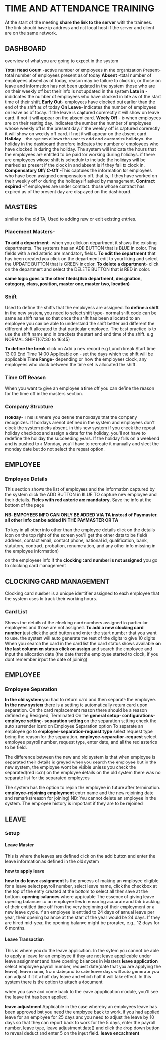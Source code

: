 # TIME AND ATTENDANCE TRAINING
At the start of the meeting **share the link to the server** with the trainees. The link should have ip address and not local host if the server and client are on the same network.

## DASHBOARD

overview of what you are going to expect in the system

**Total Head Count** -active number of employees in the organization
Present- total number of employees present as of today
**Absent** -total number of employees absent as of today, reason may be failure to clock in, or those on leave and information has not been updated in the system, those who are on their weekly off but their info is not updated in the system
**Late in** - indidcates the number of employees who have clocked in late as of the start time of their shift.
**Early Out**- employees have clocked out earlier than the end of the shift as of today
**On Leave**- Indicates the number of employees on leave as of today. if the leave is captured corerectly it will show on leave card. if not it will appear on the absent card.
**Weely Off** - is when employees are on their resting day. indicates the number the number of employees whose weekly off is the present day. if the weekly off is captured corerectly it will show on weekly off card. if not it will appear on the absent card.
**Holiday** - the system allows the user to add and customize holidays. the holiday in the dashboard therefore indicates the number of employees who have clocked in during the holiday. The system will indicate the hours that the employees are entitled to be paid for working during holidays. if there are employees whose shift is schedule to include the holidays will be marked as present if the clock in and absent is if they fail to clock in.
**Compensatory Off/ C-Off** -This captures the information for employees who have been assigned compensatory off. that is, if they have worked on their weekly off or during the holidays if asked by management.
**Contract expired** -if employees are under contract. those whose contract has expired as of the present day are displayed on the dashboard.

## MASTERS

similar to the old TA, Used to adding new or edit existing entries.

### Placement Masters-

**To add a department**- when you click on department it shows the existing departments. The systems has an ADD BUTTON that is BLUE in color.
The fields with a red asteric are mandatory fields.
**To edit the department** that has been created you click on the department edit to your liking and select the UPDATE BUTTON that is GREEN in color.
**To delete a department**- click on the department and select the DELETE BUTTON that is RED in color.

**same logic goes to the other fileds(Sub department, designation, category, class, position, master one, master two, location)**

### Shift

Used to define the shifts that the employess are assigned.
**To define a shift** in the new system, you need to select shift type- normal
shift code can be same as shift name so that once the shift has been allocated to an employee you can be able to understand the shift better and different the different shift allocated to that particular employee.
The best practice is to use the shift name and in brackets the start and end time of the shift. e.g NORMAL SHIFT(07:30 to 16:45)

**To define the break**
click on Add a new record
e.g Lunch break Start time 13:00 End Time 14:00
Applicable on - set the days which the shift will be applicable
**Time Range**- depending on how the employees clock, any employees who clock between the time set is allocated the shift.

### Time Off Reason

When you want to give an employee a time off you can define the reason for the time off in the masters section.

### Company Structure

**Holiday**- This is where you define the holidays that the company recognizes. If holidays arenot defined in the system and employees don't clock the system picks absent.
in this new system if you check the repeat holiday checkbox and assign a date for the holiday, you'll not have to redefine the holiday the succeeding years.
If the holiday falls on a weekend and is pushed to a Monday, you'll have to recreate it manually and slect the monday date but do not select the repeat option.

## EMPLOYEE

### Employee Details

This section shows the list of employees and the information captured by the system
click the ADD BUTTON in BLUE TO capture new employee and their details.
**Fields with red asteric are mandatory.**
Save the info at the bottom of the page

**NB: EMPOYEES INFO CAN ONLY BE ADDED VIA TA instead of Paymaster. all other info can be added IN THE PAYMASTER OR TA**

To key in all other info other than the employee details click on the details icon on the top right of the screen you'll get the other data to be field( address, contact email, contact phone, national id, qualification, bank, statutory, contract, probation, renumeration, and any other info missing in the employee information)

on the employeee info if the **clocking card number is not assigned** you go to clocking card management

## CLOCKING CARD MANAGEMENT

Clocking card number is a unique identifier assigned to each employee that the system uses to track their working hours.

### Card List

Shows the details of the clocking card numbers assigned to particular employees and those are not assigned.
**To add a new clocking card number** just click the add button and enter the start number that you want to use. the system will auto generate the rest of the digits to give 10 digits
When you search the card in the card list the card status shows available
**on the last column on status click on assign** and search the employee and input the allocation date (the date that the employee started to clock, if you dont remember input the date of joining)

## EMPLOYEE

### Employee Separation

**In the old system** you had to return card and then separate the employee.
**In the new system** there is a setting to automatically return card upon separation.
On the card replacement reason there should be a reason defined e.g Resigned, Terminated
On the **general setup- configurations- employee setting- separation setting** on the separation setting check the auto surrender icard on Employee Separation option
To separate an employee go to **employee-separation-request type** select request type being the reason for the separation.
**employee-separation-request** select employee payroll number, request type, enter date, and all the red asterics to be field.

The difference between the new and old system is that when employee is separated their details is greyed when you search the employee but in the new system, the employee wont be visible unless you check the separated(red icon) on the employee details
on the old system there was no separate list for the separated employees

The system has the option to rejoin the employee in future after termination.
**employee-rejoining employment** enter name and the new rejoining date and remarks(reason for joining)
NB: You cannot delete an employee in the system. The employee history is important if they are to be rejoined

## LEAVE

### Setup

#### Leave Master

This is where the leaves are defined
click on the add button and enter the leave information as defined in the old system

**how to apply leave**

**how to do leave assignment**
Is the process of making an employee eligible for a leave
select payroll number, select leave name, click the checkbox at the top of the entry created at the bottom to select all then save at the bottom.
**opening balances** where applicable
The essence of giving leave opening balances to an employee lies in ensuring accurate and fair tracking of their entitled time off from the very beginning of their employment or a new leave cycle.
If an employee is entitled to 24 days of annual leave per year, their opening balance at the start of the year would be 24 days. If they are hired mid-year, the opening balance might be prorated, e.g., 12 days for 6 months.
#### Leave Transaction 
This is where you do the leave application. In the sytem  you cannot be able to apply a leave for an employee if they are not leave appplicable under leave assignment and have opening balances in Masters
__leave application__
select employee payroll number, request date(date that you are applying the leave), leave name, from date,and to date
leave days will auto generate
you can adjust if it it a half day leave and which half it will take effect.
In this system there is the option to attach a document

when you save and come back to the leave appplication module, you'll see the leave tht has been applied.

__leave adjustment__
Applicable in the case whereby an employees leave has been approved but you need the employee back to work. if you had applied leave for an employee for 25 days and you need to adjust the leave by 10 days so that they can report back to work for the 5 days, enter the payroll number, leave type, leave adjustment date() and click the drop down button to reveal deduct and enter 5 on the input field.
__leave encachment__
